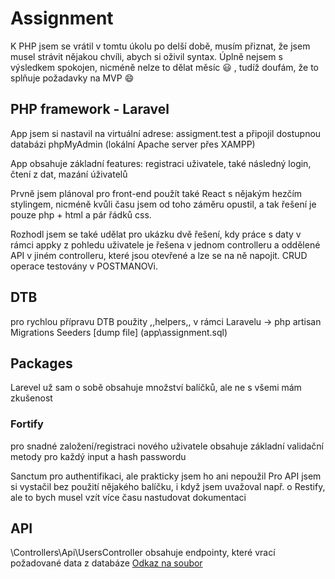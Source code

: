 # Assignment

K PHP jsem se vrátil v tomtu úkolu po delší době, musím přiznat, že jsem musel strávit nějakou chvíli, abych si oživil syntax. Úplně nejsem s výsledkem spokojen, nicméně nelze to dělat měsíc :smiley: , tudíž doufám, že to splňuje požadavky na MVP :smile:

## PHP framework - Laravel

App jsem si nastavil na virtuální adrese: assigment.test a připojil dostupnou databázi phpMyAdmin (lokální Apache server přes XAMPP)

App obsahuje základní features: registraci uživatele, také následný login, čtení z dat, mazání úživatelů

Prvně jsem plánoval pro front-end použít také React s nějakým hezčím stylingem, nicméně kvůli času jsem od toho záměru opustil, a tak řešení je pouze php + html a pár řádků css.

Rozhodl jsem se také udělat pro ukázku dvě řešení, kdy práce s daty v rámci appky z pohledu uživatele je řešena v jednom controlleru a oddělené API v jiném controlleru, které jsou otevřené a lze se na ně napojit. CRUD operace testovány v POSTMANOVi.

## DTB

pro rychlou přípravu DTB použity ,,helpers,, v rámci Laravelu -> php artisan
Migrations
Seeders
[dump file] (app\assignment.sql)

## Packages

Larevel už sam o sobě obsahuje množství balíčků, ale ne s všemi mám zkušenost

### Fortify

pro snadné založení/registraci nového uživatele
obsahuje základní validační metody pro každý input a hash passwordu

Sanctum pro authentifikaci, ale prakticky jsem ho ani nepoužil
Pro API jsem si vystačil bez použití nějakého balíčku, i když jsem uvažoval např. o Restify, ale to bych musel vzít více času nastudovat dokumentaci

## API

\Controllers\Api\UsersController
obsahuje endpointy, které vrací požadované data z databáze
[Odkaz na soubor](app\Http\Controllers\Api\UsersController.php)
